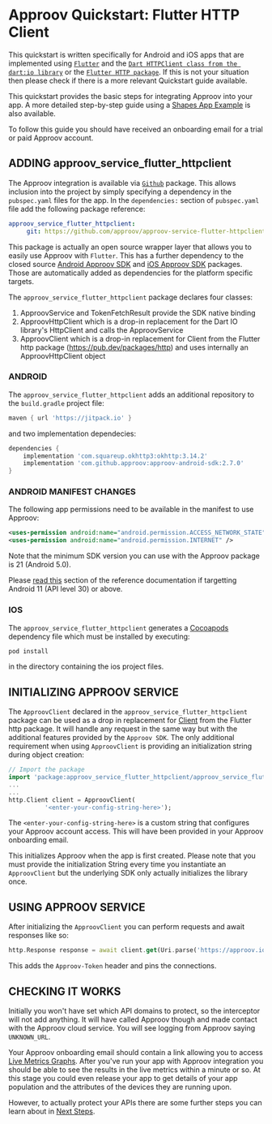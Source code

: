 # Approov Quickstart: Flutter HTTP Client

This quickstart is written specifically for Android and iOS apps that are implemented using [`Flutter`](https://flutter.dev/) and the [`Dart HTTPClient class from the dart:io library`](https://api.dart.dev/stable/2.9.3/dart-io/HttpClient-class.html) or the [`Flutter HTTP package`](https://pub.dev/packages/http). If this is not your situation then please check if there is a more relevant Quickstart guide available.

This quickstart provides the basic steps for integrating Approov into your app. A more detailed step-by-step guide using a [Shapes App Example](https://github.com/approov/quickstart-flutter-httpclient/blob/master/SHAPES-EXAMPLE.md) is also available.

To follow this guide you should have received an onboarding email for a trial or paid Approov account.

## ADDING approov_service_flutter_httpclient

The Approov integration is available via [`Github`](https://github.com/approov/approov-service-flutter-httpclient) package. This allows inclusion into the project by simply specifying a dependency in the `pubspec.yaml` files for the app. In the `dependencies:` section of `pubspec.yaml` file add the following package reference:

```yaml
approov_service_flutter_httpclient:
     git: https://github.com/approov/approov-service-flutter-httpclient.git
```

This package is actually an open source wrapper layer that allows you to easily use Approov with `Flutter`. This has a further dependency to the closed source [Android Approov SDK](https://github.com/approov/approov-android-sdk) and [iOS Approov SDK](https://github.com/approov/approov-ios-sdk) packages. Those are automatically added as dependencies for the platform specific targets.

The `approov_service_flutter_httpclient` package declares four classes:

1. ApproovService and TokenFetchResult provide the SDK native binding
2. ApproovHttpClient which is a drop-in replacement for the Dart IO library's HttpClient and calls the ApproovService
3. ApproovClient which is a drop-in replacement for Client from the Flutter http package (https://pub.dev/packages/http)
    and uses internally an ApproovHttpClient object


### ANDROID

The `approov_service_flutter_httpclient` adds an additional repository to the `build.gradle` project file:

```gradle
maven { url 'https://jitpack.io' }
```

and two implementation dependecies:

```gradle
dependencies {
    implementation 'com.squareup.okhttp3:okhttp:3.14.2'
    implementation 'com.github.approov:approov-android-sdk:2.7.0'
}
```

### ANDROID MANIFEST CHANGES

The following app permissions need to be available in the manifest to use Approov:

```xml
<uses-permission android:name="android.permission.ACCESS_NETWORK_STATE" />
<uses-permission android:name="android.permission.INTERNET" />
```

Note that the minimum SDK version you can use with the Approov package is 21 (Android 5.0). 

Please [read this](https://approov.io/docs/latest/approov-usage-documentation/#targetting-android-11-and-above) section of the reference documentation if targetting Android 11 (API level 30) or above.

### IOS

The `approov_service_flutter_httpclient` generates a [Cocoapods](https://cocoapods.org) dependency file which must be installed by executing:

```Bash
pod install
```

in the directory containing the ios project files.

## INITIALIZING APPROOV SERVICE

The `ApproovClient` declared in the `approov_service_flutter_httpclient` package can be used as a drop in replacement for [Client](https://pub.dev/packages/http) from the Flutter http package. It will handle any request in the same way but with the additional features provided by the `Approov SDK`. The only additional requirement when using `ApproovClient` is providing an initialization string during object creation:

```Dart
// Import the package
import 'package:approov_service_flutter_httpclient/approov_service_flutter_httpclient.dart';
...
...
http.Client client = ApproovClient(
          '<enter-your-config-string-here>');
```

The `<enter-your-config-string-here>` is a custom string that configures your Approov account access. This will have been provided in your Approov onboarding email.

This initializes Approov when the app is first created. Please note that you must provide the initialization String every time you instantiate an `ApproovClient` but the underlying SDK only actually initializes the library once.

## USING APPROOV SERVICE

After initializing the `ApproovClient` you can perform requests and await responses like so:

```Dart
http.Response response = await client.get(Uri.parse('https://approov.io'));
```

This adds the `Approov-Token` header and pins the connections.

## CHECKING IT WORKS

Initially you won't have set which API domains to protect, so the interceptor will not add anything. It will have called Approov though and made contact with the Approov cloud service. You will see logging from Approov saying `UNKNOWN_URL`.

Your Approov onboarding email should contain a link allowing you to access [Live Metrics Graphs](https://approov.io/docs/latest/approov-usage-documentation/#metrics-graphs). After you've run your app with Approov integration you should be able to see the results in the live metrics within a minute or so. At this stage you could even release your app to get details of your app population and the attributes of the devices they are running upon.

However, to actually protect your APIs there are some further steps you can learn about in [Next Steps](https://github.com/approov/quickstart-flutter-httpclient/blob/master/NEXT-STEPS.md).





